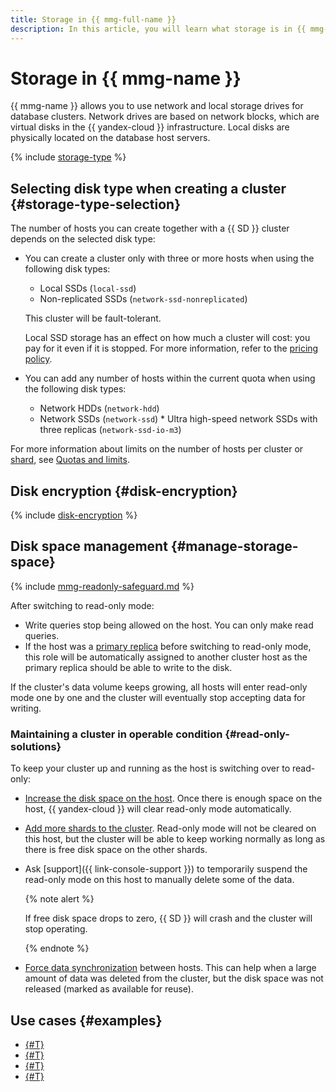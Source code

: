 ```yaml
---
title: Storage in {{ mmg-full-name }}
description: In this article, you will learn what storage is in {{ mmg-name }}, how to manage disk space, and how to select the right disk type when creating a cluster.
---
```


# Storage in {{ mmg-name }}


{{ mmg-name }} allows you to use network and local storage drives for database clusters. Network drives are based on network blocks, which are virtual disks in the {{ yandex-cloud }} infrastructure. Local disks are physically located on the database host servers.

{% include [storage-type](../../_includes/mdb/mmg/storage-type.md) %}

## Selecting disk type when creating a cluster {#storage-type-selection}

The number of hosts you can create together with a {{ SD }} cluster depends on the selected disk type:

* You can create a cluster only with three or more hosts when using the following disk types:

    * Local SSDs (`local-ssd`)
    * Non-replicated SSDs (`network-ssd-nonreplicated`)

   This cluster will be fault-tolerant.

   Local SSD storage has an effect on how much a cluster will cost: you pay for it even if it is stopped. For more information, refer to the [pricing policy](../pricing.md).

* You can add any number of hosts within the current quota when using the following disk types:

    * Network HDDs (`network-hdd`)
    * Network SSDs (`network-ssd`)    * Ultra high-speed network SSDs with three replicas (`network-ssd-io-m3`)

For more information about limits on the number of hosts per cluster or [shard](./sharding.md), see [Quotas and limits](./limits.md).



## Disk encryption {#disk-encryption}

{% include [disk-encryption](../../_includes/mdb/disk-encryption.md) %}


## Disk space management {#manage-storage-space}

{% include [mmg-readonly-safeguard.md](../../_includes/mdb/mmg-readonly-safeguard.md) %}

After switching to read-only mode:

* Write queries stop being allowed on the host. You can only make read queries.
* If the host was a [primary replica](replication.md) before switching to read-only mode, this role will be automatically assigned to another cluster host as the primary replica should be able to write to the disk.

If the cluster's data volume keeps growing, all hosts will enter read-only mode one by one and the cluster will eventually stop accepting data for writing.

### Maintaining a cluster in operable condition {#read-only-solutions}

To keep your cluster up and running as the host is switching over to read-only:
* [Increase the disk space on the host](../operations/update.md#change-disk-size). Once there is enough space on the host, {{ yandex-cloud }} will clear read-only mode automatically.
* [Add more shards to the cluster](../operations/shards.md#add-shard). Read-only mode will not be cleared on this host, but the cluster will be able to keep working normally as long as there is free disk space on the other shards.
* Ask [support]({{ link-console-support }}) to temporarily suspend the read-only mode on this host to manually delete some of the data.

   {% note alert %}

   If free disk space drops to zero, {{ SD }} will crash and the cluster will stop operating.
  
   {% endnote %}

* [Force data synchronization](../operations/hosts.md#resetup) between hosts. This can help when a large amount of data was deleted from the cluster, but the disk space was not released (marked as available for reuse).

## Use cases {#examples}

* [{#T}](../tutorials/data-migration.md)
* [{#T}](../tutorials/storedoc-migration-with-data-transfer.md)
* [{#T}](../tutorials/storedoc-versions.md)
* [{#T}](../tutorials/profiling.md)
